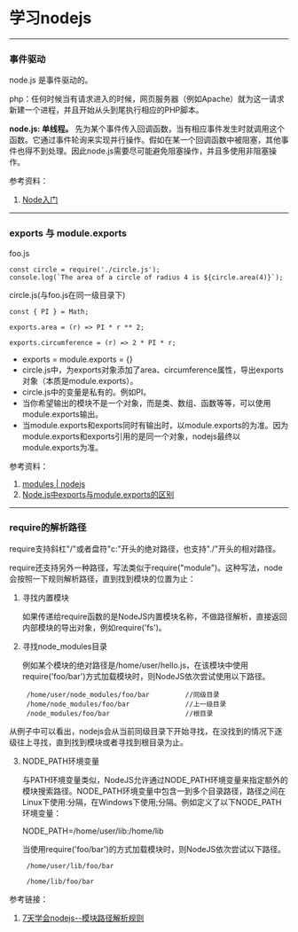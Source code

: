 # 学习nodejs

____
### 事件驱动

node.js 是事件驱动的。

php：任何时候当有请求进入的时候，网页服务器（例如Apache）就为这一请求新建一个进程，并且开始从头到尾执行相应的PHP脚本。

**node.js: 单线程。** 先为某个事件传入回调函数，当有相应事件发生时就调用这个函数。它通过事件轮询来实现并行操作。假如在某一个回调函数中被阻塞，其他事件也得不到处理。因此node.js需要尽可能避免阻塞操作，并且多使用非阻塞操作。

参考资料：

1. [Node入门](https://www.nodebeginner.org/index-zh-cn.html)
____
### exports 与 module.exports

foo.js

    const circle = require('./circle.js');
    console.log(`The area of a circle of radius 4 is ${circle.area(4)}`);

circle.js(与foo.js在同一级目录下)

    const { PI } = Math;
    
    exports.area = (r) => PI * r ** 2;
    
    exports.circumference = (r) => 2 * PI * r;
    
- exports = module.exports = {}
- circle.js中，为exports对象添加了area、circumference属性，导出exports对象（本质是module.exports）。
- circle.js中的变量是私有的。例如PI。
- 当你希望输出的模块不是一个对象，而是类、数组、函数等等，可以使用module.exports输出。
- 当module.exports和exports同时有输出时，以module.exports的为准。因为module.exports和exports引用的是同一个对象，nodejs最终以module.exports为准。

参考资料：
1. [modules | nodejs](https://nodejs.org/dist/latest-v8.x/docs/api/modules.html)
2. [Node.js中exports与module.exports的区别](http://weizhifeng.net/node-js-exports-vs-module-exports.html)

____


### require的解析路径

require支持斜杠"/"或者盘符"c:"开头的绝对路径，也支持"./"开头的相对路径。

require还支持另外一种路径，写法类似于require("module")。这种写法，node会按照一下规则解析路径，直到找到模块的位置为止：

1. 寻找内置模块
   
   如果传递给require函数的是NodeJS内置模块名称，不做路径解析，直接返回内部模块的导出对象，例如require('fs')。
   
2. 寻找node_modules目录
   
   例如某个模块的绝对路径是/home/user/hello.js，在该模块中使用require('foo/bar')方式加载模块时，则NodeJS依次尝试使用以下路径。
   
        /home/user/node_modules/foo/bar         //同级目录
        /home/node_modules/foo/bar              //上一级目录
        /node_modules/foo/bar                   //根目录
  
  从例子中可以看出，nodejs会从当前同级目录下开始寻找，在没找到的情况下逐级往上寻找，直到找到模块或者寻找到根目录为止。
  
3. NODE_PATH环境变量

    与PATH环境变量类似，NodeJS允许通过NODE_PATH环境变量来指定额外的模块搜索路径。NODE_PATH环境变量中包含一到多个目录路径，路径之间在Linux下使用:分隔，在Windows下使用;分隔。例如定义了以下NODE_PATH环境变量：
    
   NODE_PATH=/home/user/lib:/home/lib
   
   当使用require('foo/bar')的方式加载模块时，则NodeJS依次尝试以下路径。

        /home/user/lib/foo/bar
        
        /home/lib/foo/bar
        
参考链接：
1. [7天学会nodejs--模块路径解析规则](http://nqdeng.github.io/7-days-nodejs/#2.1)